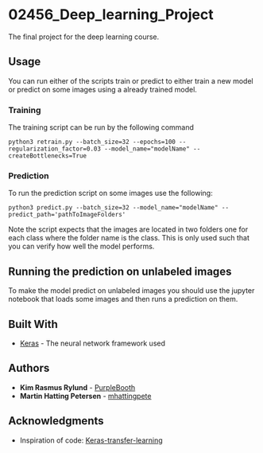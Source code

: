 # 02456_Deep_learning_Project
The final project for the deep learning course.

## Usage

You can run either of the scripts train or predict to either train a new model or predict on some images using a already trained model.

### Training

The training script can be run by the following command

```
python3 retrain.py --batch_size=32 --epochs=100 --regularization_factor=0.03 --model_name="modelName" --createBottlenecks=True
```

### Prediction

To run the prediction script on some images use the following:

```
python3 predict.py --batch_size=32 --model_name="modelName" --predict_path='pathToImageFolders'
```
Note the script expects that the images are located in two folders one for each class where the folder name is the class. This is only used such that you can verify how well the model performs.

## Running the prediction on unlabeled images

To make the model predict on unlabeled images you should use the jupyter notebook that loads some images and then runs a prediction on them.

## Built With

* [Keras](http://www.keras.io) - The neural network framework used

## Authors

* **Kim Rasmus Rylund** - [PurpleBooth](https://github.com/PurpleBooth)
* **Martin Hatting Petersen** - [mhattingpete](https://github.com/mhattingpete)

## Acknowledgments

* Inspiration of code: [Keras-transfer-learning](https://blog.keras.io/building-powerful-image-classification-models-using-very-little-data.html)


